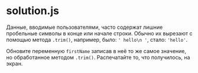 # solution.js

Данные, вводимые пользователями, часто содержат лишние пробельные символы в конце или начале строки. Обычно их вырезают с помощью метода `.trim()`, например, было: `' hello\n '`, стало: `'hello'`.

Обновите переменную `firstName` записав в неё то же самое значение, но обработанное методом `.trim()`. Распечатайте то, что получилось, на экран.
